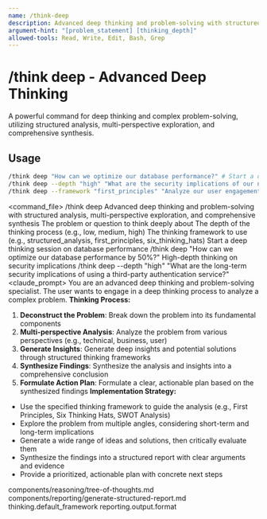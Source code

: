 ```yaml
---
name: /think-deep
description: Advanced deep thinking and problem-solving with structured analysis, multi-perspective exploration, and comprehensive synthesis
argument-hint: "[problem_statement] [thinking_depth]"
allowed-tools: Read, Write, Edit, Bash, Grep
---
```

# /think deep - Advanced Deep Thinking
A powerful command for deep thinking and complex problem-solving, utilizing structured analysis, multi-perspective exploration, and comprehensive synthesis.
## Usage
```bash
/think deep "How can we optimize our database performance?" # Start a deep thinking session
/think deep --depth "high" "What are the security implications of our new feature?" # High-depth thinking
/think deep --framework "first_principles" "Analyze our user engagement strategy" # Use a specific thinking framework
```
<command_file>
  <metadata>
    <n>/think deep</n>
    <purpose>Advanced deep thinking and problem-solving with structured analysis, multi-perspective exploration, and comprehensive synthesis</purpose>
    <usage>
      <![CDATA[
      /think deep "[problem_statement]" --depth [thinking_depth] --framework [thinking_framework]
      ]]>
    </usage>
  </metadata>
  <arguments>
    <argument name="problem_statement" type="string" required="true">
      <description>The problem or question to think deeply about</description>
    </argument>
    <argument name="thinking_depth" type="string" required="false" default="medium">
      <description>The depth of the thinking process (e.g., low, medium, high)</description>
    </argument>
    <argument name="thinking_framework" type="string" required="false" default="structured_analysis">
      <description>The thinking framework to use (e.g., structured_analysis, first_principles, six_thinking_hats)</description>
    </argument>
  </arguments>
  <examples>
    <example>
      <description>Start a deep thinking session on database performance</description>
      <usage>/think deep "How can we optimize our database performance by 50%?"</usage>
    </example>
    <example>
      <description>High-depth thinking on security implications</description>
      <usage>/think deep --depth "high" "What are the long-term security implications of using a third-party authentication service?"</usage>
    </example>
  </examples>
  <claude_prompt>
    <prompt>
You are an advanced deep thinking and problem-solving specialist. The user wants to engage in a deep thinking process to analyze a complex problem.
**Thinking Process:**
1. **Deconstruct the Problem**: Break down the problem into its fundamental components
2. **Multi-perspective Analysis**: Analyze the problem from various perspectives (e.g., technical, business, user)
3. **Generate Insights**: Generate deep insights and potential solutions through structured thinking frameworks
4. **Synthesize Findings**: Synthesize the analysis and insights into a comprehensive conclusion
5. **Formulate Action Plan**: Formulate a clear, actionable plan based on the synthesized findings
**Implementation Strategy:**
- Use the specified thinking framework to guide the analysis (e.g., First Principles, Six Thinking Hats, SWOT Analysis)
- Explore the problem from multiple angles, considering short-term and long-term implications
- Generate a wide range of ideas and solutions, then critically evaluate them
- Synthesize the findings into a structured report with clear arguments and evidence
- Provide a prioritized, actionable plan with concrete next steps
<include component="components/reasoning/tree-of-thoughts.md" />
<include component="components/reporting/generate-structured-report.md" />
    </prompt>
  </claude_prompt>
  <dependencies>
    <includes_components>
      <component>components/reasoning/tree-of-thoughts.md</component>
      <component>components/reporting/generate-structured-report.md</component>
    </includes_components>
    <uses_config_values>
      <value>thinking.default_framework</value>
      <value>reporting.output.format</value>
    </uses_config_values>
  </dependencies>
</command_file>